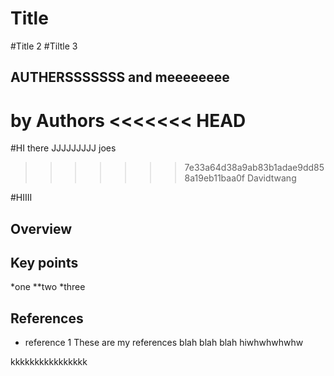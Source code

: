 # Title
#Title 2
#Tiltle 3
## AUTHERSSSSSSS and meeeeeeee
by Authors
<<<<<<< HEAD
=======
#HI there
JJJJJJJJJ joes
>>>>>>> 7e33a64d38a9ab83b1adae9dd858a19eb11baa0f
Davidtwang

#HIIII
## Overview

## Key points

*one
**two
*three

## References

* reference 1
These are my references blah blah blah
hiwhwhwhwhw

kkkkkkkkkkkkkkkk
